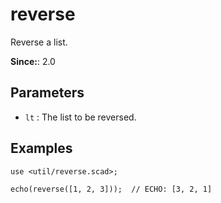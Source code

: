 # reverse

Reverse a list.

**Since:**: 2.0

## Parameters

- `lt` : The list to be reversed.

## Examples
    
	use <util/reverse.scad>;
	
	echo(reverse([1, 2, 3]));  // ECHO: [3, 2, 1]

